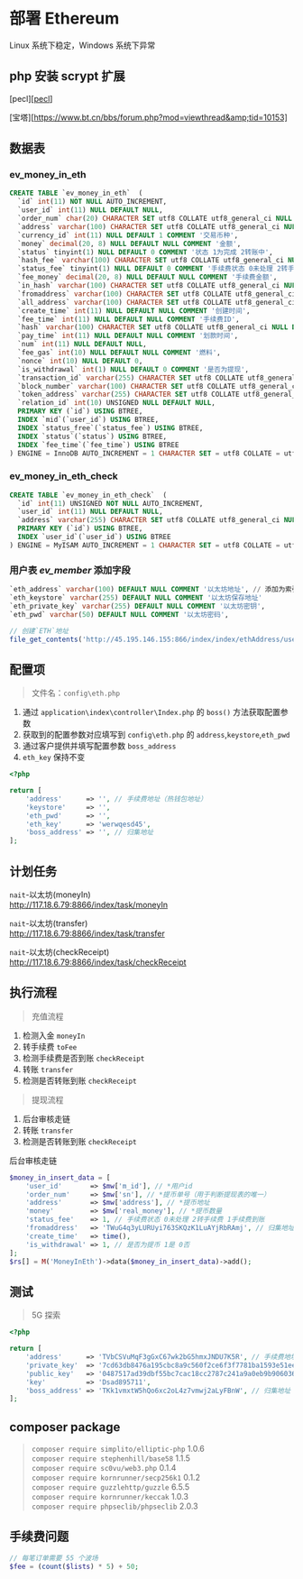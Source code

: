 # 部署 Ethereum

Linux 系统下稳定，Windows 系统下异常

## php 安装 scrypt 扩展

[pecl][[pecl](https://pecl.php.net/package/scrypt)]

[宝塔][https://www.bt.cn/bbs/forum.php?mod=viewthread&amp;tid=10153]

## 数据表

### ev_money_in_eth

```sql
CREATE TABLE `ev_money_in_eth`  (
  `id` int(11) NOT NULL AUTO_INCREMENT,
  `user_id` int(11) NULL DEFAULT NULL,
  `order_num` char(20) CHARACTER SET utf8 COLLATE utf8_general_ci NULL DEFAULT NULL COMMENT '系统交易单号',
  `address` varchar(100) CHARACTER SET utf8 COLLATE utf8_general_ci NULL DEFAULT NULL COMMENT '用户地址',
  `currency_id` int(11) NULL DEFAULT 1 COMMENT '交易币种',
  `money` decimal(20, 8) NULL DEFAULT NULL COMMENT '金额',
  `status` tinyint(1) NULL DEFAULT 0 COMMENT '状态 1为完成 2转账中',
  `hash_fee` varchar(100) CHARACTER SET utf8 COLLATE utf8_general_ci NULL DEFAULT NULL COMMENT '手续费交易ID',
  `status_fee` tinyint(1) NULL DEFAULT 0 COMMENT '手续费状态 0未处理 2转手续费 1 手续费到账',
  `fee_money` decimal(20, 8) NULL DEFAULT NULL COMMENT '手续费金额',
  `in_hash` varchar(100) CHARACTER SET utf8 COLLATE utf8_general_ci NULL DEFAULT NULL COMMENT '转入的交易ID',
  `fromaddress` varchar(100) CHARACTER SET utf8 COLLATE utf8_general_ci NULL DEFAULT NULL COMMENT '金额来源地址',
  `all_address` varchar(100) CHARACTER SET utf8 COLLATE utf8_general_ci NULL DEFAULT NULL COMMENT '总账户地址',
  `create_time` int(11) NULL DEFAULT NULL COMMENT '创建时间',
  `fee_time` int(11) NULL DEFAULT NULL COMMENT '手续费ID',
  `hash` varchar(100) CHARACTER SET utf8 COLLATE utf8_general_ci NULL DEFAULT NULL COMMENT '划款的交易ID',
  `pay_time` int(11) NULL DEFAULT NULL COMMENT '划款时间',
  `num` int(11) NULL DEFAULT NULL,
  `fee_gas` int(10) NULL DEFAULT NULL COMMENT '燃料',
  `nonce` int(10) NULL DEFAULT 0,
  `is_withdrawal` int(1) NULL DEFAULT 0 COMMENT '是否为提现',
  `transaction_id` varchar(255) CHARACTER SET utf8 COLLATE utf8_general_ci NULL DEFAULT NULL,
  `block_number` varchar(100) CHARACTER SET utf8 COLLATE utf8_general_ci NULL DEFAULT NULL,
  `token_address` varchar(255) CHARACTER SET utf8 COLLATE utf8_general_ci NULL DEFAULT NULL,
  `relation_id` int(10) UNSIGNED NULL DEFAULT NULL,
  PRIMARY KEY (`id`) USING BTREE,
  INDEX `mid`(`user_id`) USING BTREE,
  INDEX `status_free`(`status_fee`) USING BTREE,
  INDEX `status`(`status`) USING BTREE,
  INDEX `fee_time`(`fee_time`) USING BTREE
) ENGINE = InnoDB AUTO_INCREMENT = 1 CHARACTER SET = utf8 COLLATE = utf8_general_ci ROW_FORMAT = DYNAMIC;
```

### ev_money_in_eth_check

```sql
CREATE TABLE `ev_money_in_eth_check`  (
  `id` int(11) UNSIGNED NOT NULL AUTO_INCREMENT,
  `user_id` int(11) NULL DEFAULT NULL,
  `address` varchar(255) CHARACTER SET utf8 COLLATE utf8_general_ci NULL DEFAULT NULL,
  PRIMARY KEY (`id`) USING BTREE,
  INDEX `user_id`(`user_id`) USING BTREE
) ENGINE = MyISAM AUTO_INCREMENT = 1 CHARACTER SET = utf8 COLLATE = utf8_general_ci ROW_FORMAT = Dynamic;
```

### 用户表 *ev_member* 添加字段

```sql
`eth_address` varchar(100) DEFAULT NULL COMMENT '以太坊地址', // 添加为索引
`eth_keystore` varchar(255) DEFAULT NULL COMMENT '以太坊保存地址'
`eth_private_key` varchar(255) DEFAULT NULL COMMENT '以太坊密钥',
`eth_pwd` varchar(50) DEFAULT NULL COMMENT '以太坊密码',
```

```php
// 创建`ETH`地址
file_get_contents('http://45.195.146.155:866/index/index/ethAddress/userid/'. $user['id']);
```

## 配置项

> 文件名：`config\eth.php`

1. 通过 `application\index\controller\Index.php` 的 `boss()` 方法获取配置参数
2. 获取到的配置参数对应填写到 `config\eth.php` 的 `address`,`keystore`,`eth_pwd`
3. 通过客户提供并填写配置参数 `boss_address`
4. `eth_key` 保持不变

```php
<?php

return [
    'address'      => '', // 手续费地址（热钱包地址）
    'keystore'     => '',
    'eth_pwd'      => '',
    'eth_key'      => 'werwqesd45',
    'boss_address' => '', // 归集地址
];

```

## 计划任务

`nait`-以太坊(moneyIn)  
http://117.18.6.79:8866/index/task/moneyIn

`nait`-以太坊(transfer)  
http://117.18.6.79:8866/index/task/transfer

`nait`-以太坊(checkReceipt)  
http://117.18.6.79:8866/index/task/checkReceipt

## 执行流程

> 充值流程

1. 检测入金 `moneyIn` 
2. 转手续费 `toFee`
3. 检测手续费是否到账 `checkReceipt`
4. 转账 `transfer`
5. 检测是否转账到账 `checkReceipt`

> 提现流程

1. 后台审核走链
2. 转账 `transfer`
3. 检测是否转账到账 `checkReceipt`

后台审核走链

```php
$money_in_insert_data = [
    'user_id'       => $mw['m_id'], // *用户id
    'order_num'     => $mw['sn'], // *提币单号（用于判断提现表的唯一）
    'address'       => $mw['address'], // *提币地址
    'money'         => $mw['real_money'], // *提币数量
    'status_fee'    => 1, // 手续费状态 0未处理 2转手续费 1手续费到账
    'fromaddress'   => 'TWuG4q3yLURUyi763SKQzK1LuAYjRbRAmj', // 归集地址
    'create_time'   => time(),
    'is_withdrawal' => 1, // 是否为提币 1是 0否
];
$rs[] = M('MoneyInEth')->data($money_in_insert_data)->add();
```

## 测试

> 5G 探索

```php
<?php

return [
    'address'      => 'TVbCSVuMqF3gGxC67wk2bG5hmxJNDU7K5R', // 手续费地址（热钱包地址）
    'private_key'  => '7cd63db8476a195cbc8a9c560f2ce6f3f7781ba1593e51ee84132c6757dbbac2',
    'public_key'   => '0487517ad39dbf55bc7cac18cc2787c241a9a0eb9b9060363811376e238241e80f2c1ac7a6407849c9f922aff05323a2af5ce6201fb7252ad910ea4f6ec3264e5b',
    'key'          => 'Dsad895711',
    'boss_address' => 'TKk1vmxtW5hQo6xc2oL4z7vmwj2aLyFBnW', // 归集地址
];
```

## composer package

> `composer require simplito/elliptic-php` 1.0.6  
> `composer require stephenhill/base58` 1.1.5  
> `composer require sc0vu/web3.php` 0.1.4  
> `composer require kornrunner/secp256k1` 0.1.2  
> `composer require guzzlehttp/guzzle` 6.5.5  
> `composer require kornrunner/keccak` 1.0.3  
> `composer require phpseclib/phpseclib` 2.0.3

## 手续费问题

```php
// 每笔订单需要 55 个波场
$fee = (count($lists) * 5) + 50;
```
